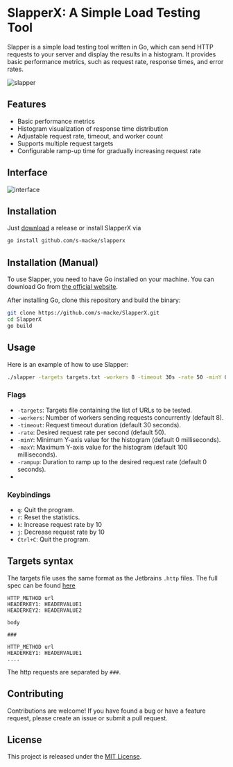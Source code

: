 # SlapperX: A Simple Load Testing Tool

Slapper is a simple load testing tool written in Go, which can send HTTP requests to your server and display the results in a histogram. It provides basic performance metrics, such as request rate, response times, and error rates.

![slapper](img/example.gif)

## Features

- Basic performance metrics
- Histogram visualization of response time distribution
- Adjustable request rate, timeout, and worker count
- Supports multiple request targets
- Configurable ramp-up time for gradually increasing request rate


## Interface

![interface](img/interface.png)

## Installation

Just [download](https://github.com/s-macke/SlapperX/releases/tag/v0.2.3) a release or install SlapperX via

```bash
go install github.com/s-macke/slapperx
```

## Installation (Manual)

To use Slapper, you need to have Go installed on your machine. You can download Go from [the official website](https://golang.org/dl/).

After installing Go, clone this repository and build the binary:

```bash
git clone https://github.com/s-macke/SlapperX.git
cd SlapperX
go build
```

## Usage

Here is an example of how to use Slapper:

```bash
./slapper -targets targets.txt -workers 8 -timeout 30s -rate 50 -minY 0ms -maxY 100ms -rampup 10s
```

### Flags

- `-targets`: Targets file containing the list of URLs to be tested.
- `-workers`: Number of workers sending requests concurrently (default 8).
- `-timeout`: Request timeout duration (default 30 seconds).
- `-rate`: Desired request rate per second (default 50).
- `-minY`: Minimum Y-axis value for the histogram (default 0 milliseconds).
- `-maxY`: Maximum Y-axis value for the histogram (default 100 milliseconds).
- `-rampup`: Duration to ramp up to the desired request rate (default 0 seconds).
- 

### Keybindings

- `q`: Quit the program.
- `r`: Reset the statistics.
- `k`: Increase request rate by 10
- `j`: Decrease request rate by 10
- `Ctrl+C`: Quit the program.

## Targets syntax

The targets file uses the same format as the Jetbrains `.http` files.
The full spec can be found [here](https://www.jetbrains.com/help/idea/exploring-http-syntax.html#short-form-for-get-requests)

	HTTP_METHOD url
	HEADERKEY1: HEADERVALUE1
	HEADERKEY2: HEADERVALUE2
	
	body
	
	###
	
	HTTP_METHOD url
	HEADERKEY1: HEADERVALUE1
	....
	
The http requests are separated by `###`.

## Contributing

Contributions are welcome! If you have found a bug or have a feature request, please create an issue or submit a pull request.

## License

This project is released under the [MIT License](https://opensource.org/licenses/MIT).
